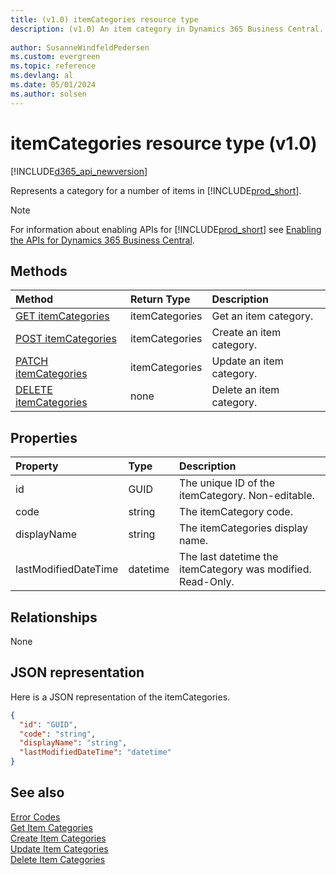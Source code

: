 ```yaml
---
title: (v1.0) itemCategories resource type
description: (v1.0) An item category in Dynamics 365 Business Central.
 
author: SusanneWindfeldPedersen
ms.custom: evergreen
ms.topic: reference
ms.devlang: al
ms.date: 05/01/2024
ms.author: solsen
---
```


# itemCategories resource type (v1.0)

[!INCLUDE[d365_api_newversion](../../../includes/d365_api_newversion.md)]

Represents a category for a number of items in [!INCLUDE[prod_short](../../../includes/prod_short.md)].

> [!NOTE]  
> For information about enabling APIs for [!INCLUDE[prod_short](../../../includes/prod_short.md)] see [Enabling the APIs for Dynamics 365 Business Central](../enabling-apis-for-dynamics-nav.md).

## Methods

| Method                                                          | Return Type  |Description             |
|:----------------------------------------------------------------|:-------------|:-----------------------|
|[GET itemCategories](../api/dynamics_itemcategories_get.md)      |itemCategories|Get an item category.   |
|[POST itemCategories](../api/dynamics_create_itemcategories.md)  |itemCategories|Create an item category.|
|[PATCH itemCategories](../api/dynamics_itemcategories_update.md) |itemCategories|Update an item category.|
|[DELETE itemCategories](../api/dynamics_itemcategories_delete.md)|none          |Delete an item category.|

## Properties

| Property           | Type   |Description                                     |
|:-------------------|:-------|:-----------------------------------------------|
|id                  |GUID    |The unique ID of the itemCategory. Non-editable.|
|code                |string  |The itemCategory code.                          |
|displayName         |string  |The itemCategories display name.                |
|lastModifiedDateTime|datetime|The last datetime the itemCategory was modified. Read-Only.|  


## Relationships
None

## JSON representation

Here is a JSON representation of the itemCategories.

```json
{
  "id": "GUID",
  "code": "string",
  "displayName": "string",
  "lastModifiedDateTime": "datetime"
}
```

## See also



[Error Codes](../dynamics_error_codes.md)  
[Get Item Categories](../api/dynamics_itemcategories_get.md)  
[Create Item Categories](../api/dynamics_create_itemcategories.md)  
[Update Item Categories](../api/dynamics_itemcategories_update.md)  
[Delete Item Categories](../api/dynamics_itemcategories_delete.md)  
